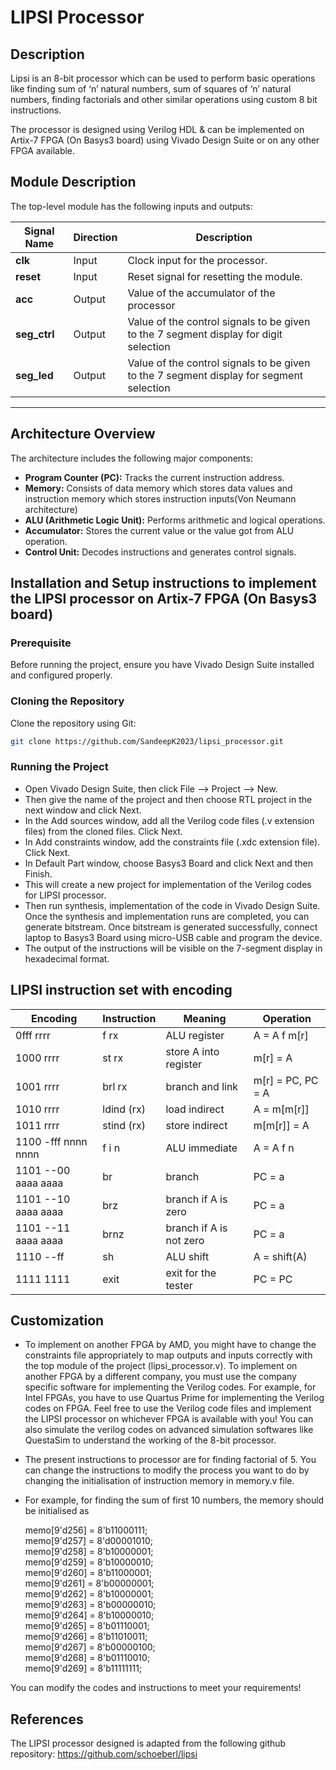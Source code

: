 ﻿# LIPSI Processor

## Description

Lipsi is an 8-bit processor which can be used to perform basic operations like finding sum of ‘n’ natural numbers, sum of squares of ‘n’ natural numbers, finding factorials and other similar operations using custom 8 bit instructions.
 
The processor is designed using Verilog HDL & can be implemented on Artix-7 FPGA (On Basys3 board) using Vivado Design Suite or on any other FPGA available. 

## Module Description

The top-level module has the following inputs and outputs:

| **Signal Name**      | **Direction** | **Description**                                                      |
|-----------------------|---------------|----------------------------------------------------------------------|
| **clk**              | Input         | Clock input for the processor.                                          |
| **reset**            | Input         | Reset signal for resetting the module.                              |
| **acc**              | Output        | Value of the accumulator of the processor                            |
| **seg_ctrl**         | Output        | Value of the control signals to be given to the 7 segment display for digit selection    |
| **seg_led**          | Output        | Value of the control signals to be given to the 7 segment display for segment selection  |


---

## Architecture Overview

The architecture includes the following major components:

- **Program Counter (PC):** Tracks the current instruction address.
- **Memory:** Consists of data memory which stores data values and instruction memory which stores instruction inputs(Von Neumann architecture)
- **ALU (Arithmetic Logic Unit):** Performs arithmetic and logical operations.
- **Accumulator:** Stores the current value or the value got from ALU operation.
- **Control Unit:** Decodes instructions and generates control signals.

## Installation and Setup instructions to implement the LIPSI processor on Artix-7 FPGA (On Basys3 board)

### Prerequisite
Before running the project, ensure you have Vivado Design Suite installed and configured properly.

### Cloning the Repository
Clone the repository using Git:
   ```bash
   git clone https://github.com/SandeepK2023/lipsi_processor.git
   ```
### Running the Project

- Open Vivado Design Suite, then click File --> Project --> New.
- Then give the name of the project and then choose RTL project in the next window and click Next.
- In the Add sources window, add all the Verilog code files (.v extension files) from the cloned files. Click Next.
- In Add constraints window, add the constraints file (.xdc extension file). Click Next.
- In Default Part window, choose Basys3 Board and click Next and then Finish.
- This will create a new project for implementation of the Verilog codes for LIPSI processor.
- Then run synthesis, implementation of the code in Vivado Design Suite. Once the synthesis and implementation runs are completed, you can generate bitstream. Once bitstream is generated successfully, connect laptop to Basys3 Board using micro-USB cable and program the device. 
- The output of the instructions will be visible on the 7-segment display in hexadecimal format.

## LIPSI instruction set with encoding

| Encoding         | Instruction | Meaning                      | Operation          |
|------------------|-------------|-------------------------------|--------------------|
| 0fff rrrr        | f rx        | ALU register                  | A = A f m[r]       |
| 1000 rrrr        | st rx       | store A into register         | m[r] = A           |
| 1001 rrrr        | brl rx      | branch and link               | m[r] = PC, PC = A  |
| 1010 rrrr        | ldind (rx)  | load indirect                 | A = m[m[r]]        |
| 1011 rrrr        | stind (rx)  | store indirect                | m[m[r]] = A        |
| 1100 -fff nnnn nnnn | f i n     | ALU immediate                 | A = A f n          |
| 1101 --00 aaaa aaaa | br        | branch                        | PC = a             |
| 1101 --10 aaaa aaaa | brz       | branch if A is zero           | PC = a             |
| 1101 --11 aaaa aaaa | brnz      | branch if A is not zero       | PC = a             |
| 1110 --ff         | sh         | ALU shift                     | A = shift(A)       |
| 1111 1111         | exit       | exit for the tester           | PC = PC            |

## Customization

- To implement on another FPGA by AMD, you might have to change the constraints file appropriately to map outputs and inputs correctly with the top module of the project (lipsi_processor.v). To implement on another FPGA by a different company, you must use the company specific software for implementing the Verilog codes. For example, for Intel FPGAs, you have to use Quartus Prime for implementing the Verilog codes on FPGA. Feel free to use the Verilog code files and implement the LIPSI processor on whichever FPGA is available with you! You can also simulate the verilog codes on advanced simulation softwares like QuestaSim to understand the working of the 8-bit processor.

- The present instructions to processor are for finding factorial of 5. You can change the instructions to modify the process you want to do by changing the initialisation of instruction memory in memory.v  file. 
- For example, for finding the sum of first 10 numbers, the memory should be initialised as


    memo[9'd256] = 8'b11000111; <br>
    memo[9'd257] = 8'd00001010; <br>
    memo[9'd258] = 8'b10000001; <br>
    memo[9'd259] = 8'b10000010; <br>
    memo[9'd260] = 8'b11000001; <br>
    memo[9'd261] = 8'b00000001; <br>
    memo[9'd262] = 8'b10000001; <br>
    memo[9'd263] = 8'b00000010; <br>
    memo[9'd264] = 8'b10000010; <br>
    memo[9'd265] = 8'b01110001; <br>
    memo[9'd266] = 8'b11010011; <br>
    memo[9'd267] = 8'b00000100; <br>
    memo[9'd268] = 8'b01110010; <br>
    memo[9'd269] = 8'b11111111;

You can modify the codes and instructions to meet your requirements!

## References

The LIPSI processor designed is adapted from the following github repository:
https://github.com/schoeberl/lipsi

